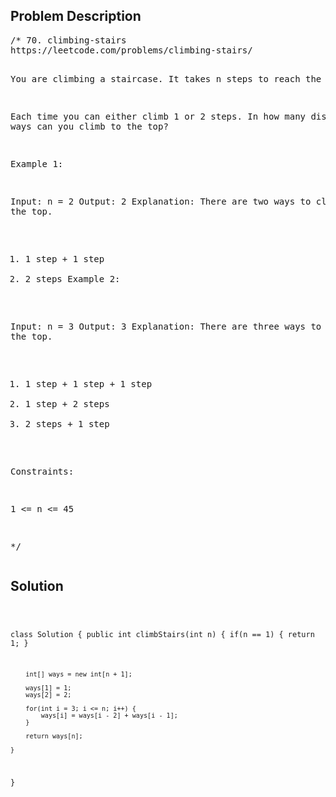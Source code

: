 <!--
<style>
  body { font-family: Arial, sans-serif; }
  .container { max-width: 600px; margin: auto; padding: 20px; }
  .comment-block { background-color: #f9f9f9; padding: 10px; border-left: 5px solid #ccc; }
  .code-block { background-color: #f4f4f4; padding: 10px; border: 1px solid #ddd; }
</style>
-->

<div class='container'>
<h2>Problem Description</h2>
<div class='comment-block'>
<pre>
/* 70. climbing-stairs
https://leetcode.com/problems/climbing-stairs/

You are climbing a staircase. It takes n steps to reach the top.

Each time you can either climb 1 or 2 steps. 
In how many distinct ways can you climb to the top?

 

Example 1:

Input: n = 2
Output: 2
Explanation: There are two ways to climb to the top.
1. 1 step + 1 step
2. 2 steps
Example 2:

Input: n = 3
Output: 3
Explanation: There are three ways to climb to the top.
1. 1 step + 1 step + 1 step
2. 1 step + 2 steps
3. 2 steps + 1 step
 

Constraints:

1 <= n <= 45

*/
</pre>
</div>

<h2>Solution</h2>
<div class='code-block'>
<pre><code class='language-java'>

class Solution {
    public int climbStairs(int n) {
        if(n == 1) {
            return 1;
        }

        int[] ways = new int[n + 1];

        ways[1] = 1;
        ways[2] = 2;

        for(int i = 3; i <= n; i++) {
            ways[i] = ways[i - 2] + ways[i - 1];
        }

        return ways[n];
        
    }
}
</code></pre>
</div>
</div>
